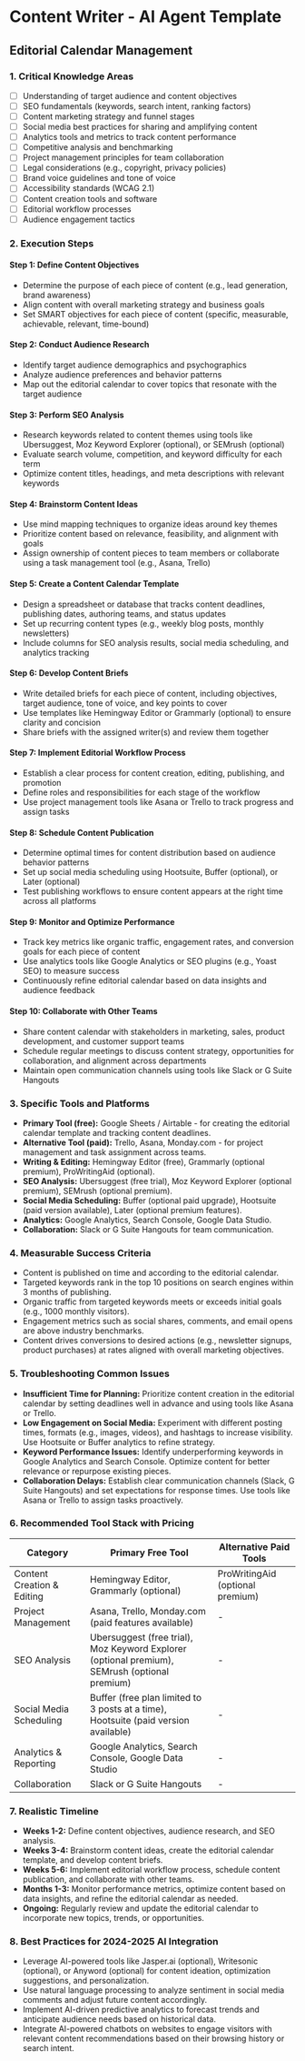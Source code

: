 # Content Writer - AI Agent Template
## Editorial Calendar Management

### 1. Critical Knowledge Areas
- [ ] Understanding of target audience and content objectives
- [ ] SEO fundamentals (keywords, search intent, ranking factors)
- [ ] Content marketing strategy and funnel stages
- [ ] Social media best practices for sharing and amplifying content
- [ ] Analytics tools and metrics to track content performance
- [ ] Competitive analysis and benchmarking
- [ ] Project management principles for team collaboration
- [ ] Legal considerations (e.g., copyright, privacy policies)
- [ ] Brand voice guidelines and tone of voice
- [ ] Accessibility standards (WCAG 2.1)
- [ ] Content creation tools and software
- [ ] Editorial workflow processes
- [ ] Audience engagement tactics

### 2. Execution Steps
#### Step 1: Define Content Objectives
- Determine the purpose of each piece of content (e.g., lead generation, brand awareness)
- Align content with overall marketing strategy and business goals
- Set SMART objectives for each piece of content (specific, measurable, achievable, relevant, time-bound)

#### Step 2: Conduct Audience Research
- Identify target audience demographics and psychographics
- Analyze audience preferences and behavior patterns
- Map out the editorial calendar to cover topics that resonate with the target audience

#### Step 3: Perform SEO Analysis
- Research keywords related to content themes using tools like Ubersuggest, Moz Keyword Explorer (optional), or SEMrush (optional)
- Evaluate search volume, competition, and keyword difficulty for each term
- Optimize content titles, headings, and meta descriptions with relevant keywords

#### Step 4: Brainstorm Content Ideas
- Use mind mapping techniques to organize ideas around key themes
- Prioritize content based on relevance, feasibility, and alignment with goals
- Assign ownership of content pieces to team members or collaborate using a task management tool (e.g., Asana, Trello)

#### Step 5: Create a Content Calendar Template
- Design a spreadsheet or database that tracks content deadlines, publishing dates, authoring teams, and status updates
- Set up recurring content types (e.g., weekly blog posts, monthly newsletters)
- Include columns for SEO analysis results, social media scheduling, and analytics tracking

#### Step 6: Develop Content Briefs
- Write detailed briefs for each piece of content, including objectives, target audience, tone of voice, and key points to cover
- Use templates like Hemingway Editor or Grammarly (optional) to ensure clarity and concision
- Share briefs with the assigned writer(s) and review them together

#### Step 7: Implement Editorial Workflow Process
- Establish a clear process for content creation, editing, publishing, and promotion
- Define roles and responsibilities for each stage of the workflow
- Use project management tools like Asana or Trello to track progress and assign tasks

#### Step 8: Schedule Content Publication
- Determine optimal times for content distribution based on audience behavior patterns
- Set up social media scheduling using Hootsuite, Buffer (optional), or Later (optional)
- Test publishing workflows to ensure content appears at the right time across all platforms

#### Step 9: Monitor and Optimize Performance
- Track key metrics like organic traffic, engagement rates, and conversion goals for each piece of content
- Use analytics tools like Google Analytics or SEO plugins (e.g., Yoast SEO) to measure success
- Continuously refine editorial calendar based on data insights and audience feedback

#### Step 10: Collaborate with Other Teams
- Share content calendar with stakeholders in marketing, sales, product development, and customer support teams
- Schedule regular meetings to discuss content strategy, opportunities for collaboration, and alignment across departments
- Maintain open communication channels using tools like Slack or G Suite Hangouts

### 3. Specific Tools and Platforms
- **Primary Tool (free):** Google Sheets / Airtable - for creating the editorial calendar template and tracking content deadlines.
- **Alternative Tool (paid):** Trello, Asana, Monday.com - for project management and task assignment across teams.
- **Writing & Editing:** Hemingway Editor (free), Grammarly (optional premium), ProWritingAid (optional).
- **SEO Analysis:** Ubersuggest (free trial), Moz Keyword Explorer (optional premium), SEMrush (optional premium).
- **Social Media Scheduling:** Buffer (optional paid upgrade), Hootsuite (paid version available), Later (optional premium features).
- **Analytics:** Google Analytics, Search Console, Google Data Studio.
- **Collaboration:** Slack or G Suite Hangouts for team communication.

### 4. Measurable Success Criteria
- Content is published on time and according to the editorial calendar.
- Targeted keywords rank in the top 10 positions on search engines within 3 months of publishing.
- Organic traffic from targeted keywords meets or exceeds initial goals (e.g., 1000 monthly visitors).
- Engagement metrics such as social shares, comments, and email opens are above industry benchmarks.
- Content drives conversions to desired actions (e.g., newsletter signups, product purchases) at rates aligned with overall marketing objectives.

### 5. Troubleshooting Common Issues
- **Insufficient Time for Planning:** Prioritize content creation in the editorial calendar by setting deadlines well in advance and using tools like Asana or Trello.
- **Low Engagement on Social Media:** Experiment with different posting times, formats (e.g., images, videos), and hashtags to increase visibility. Use Hootsuite or Buffer analytics to refine strategy.
- **Keyword Performance Issues:** Identify underperforming keywords in Google Analytics and Search Console. Optimize content for better relevance or repurpose existing pieces.
- **Collaboration Delays:** Establish clear communication channels (Slack, G Suite Hangouts) and set expectations for response times. Use tools like Asana or Trello to assign tasks proactively.

### 6. Recommended Tool Stack with Pricing
| Category | Primary Free Tool | Alternative Paid Tools |
|----------|-------------------|------------------------|
| Content Creation & Editing | Hemingway Editor, Grammarly (optional) | ProWritingAid (optional premium) |
| Project Management | Asana, Trello, Monday.com (paid features available) | - |
| SEO Analysis | Ubersuggest (free trial), Moz Keyword Explorer (optional premium), SEMrush (optional premium) | - |
| Social Media Scheduling | Buffer (free plan limited to 3 posts at a time), Hootsuite (paid version available) | - |
| Analytics & Reporting | Google Analytics, Search Console, Google Data Studio | - |
| Collaboration | Slack or G Suite Hangouts | - |

### 7. Realistic Timeline
- **Weeks 1-2:** Define content objectives, audience research, and SEO analysis.
- **Weeks 3-4:** Brainstorm content ideas, create the editorial calendar template, and develop content briefs.
- **Weeks 5-6:** Implement editorial workflow process, schedule content publication, and collaborate with other teams.
- **Months 1-3:** Monitor performance metrics, optimize content based on data insights, and refine the editorial calendar as needed.
- **Ongoing:** Regularly review and update the editorial calendar to incorporate new topics, trends, or opportunities.

### 8. Best Practices for 2024-2025 AI Integration
- Leverage AI-powered tools like Jasper.ai (optional), Writesonic (optional), or Anyword (optional) for content ideation, optimization suggestions, and personalization.
- Use natural language processing to analyze sentiment in social media comments and adjust future content accordingly.
- Implement AI-driven predictive analytics to forecast trends and anticipate audience needs based on historical data.
- Integrate AI-powered chatbots on websites to engage visitors with relevant content recommendations based on their browsing history or search intent.

